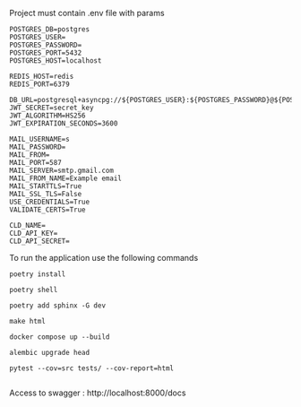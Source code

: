 Project must contain .env file with params

```
POSTGRES_DB=postgres
POSTGRES_USER=
POSTGRES_PASSWORD=
POSTGRES_PORT=5432
POSTGRES_HOST=localhost

REDIS_HOST=redis
REDIS_PORT=6379

DB_URL=postgresql+asyncpg://${POSTGRES_USER}:${POSTGRES_PASSWORD}@${POSTGRES_HOST}:${POSTGRES_PORT}/${POSTGRES_DB}
JWT_SECRET=secret_key
JWT_ALGORITHM=HS256
JWT_EXPIRATION_SECONDS=3600

MAIL_USERNAME=s
MAIL_PASSWORD=
MAIL_FROM=
MAIL_PORT=587
MAIL_SERVER=smtp.gmail.com
MAIL_FROM_NAME=Example email
MAIL_STARTTLS=True
MAIL_SSL_TLS=False
USE_CREDENTIALS=True
VALIDATE_CERTS=True

CLD_NAME=
CLD_API_KEY=
CLD_API_SECRET=
```

To run the application use the following commands

```
poetry install

poetry shell

poetry add sphinx -G dev

make html

docker compose up --build

alembic upgrade head

pytest --cov=src tests/ --cov-report=html


```

Access to swagger : http://localhost:8000/docs
